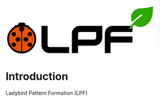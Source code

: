 <img src="assets/logo.png" alt="Drawing" width="400px"/>


# Introduction
Ladybird Pattern Formation (LPF)
